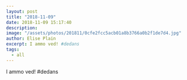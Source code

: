 ```yaml
---
layout: post
title: "2018-11-09"
date: 2018-11-09 15:17:40
description: 
image: "/assets/photos/201811/0cfe2fcc5acb01a8b3766a0b2f1de7d4.jpg"
author: Elise Plain
excerpt: I ammo ved! #dedans
tags: 
  - all
---
```


I ammo ved! #dedans
<p></p>